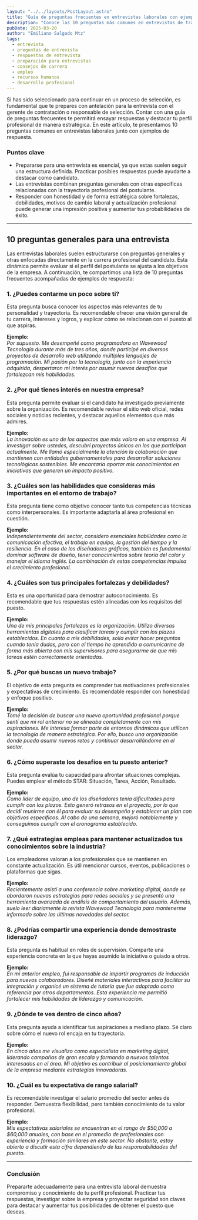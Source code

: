 ```yaml
---
layout: "../../layouts/PostLayout.astro"
title: "Guía de preguntas frecuentes en entrevistas laborales con ejemplos de respuesta"
description: "Conoce las 10 preguntas más comunes en entrevistas de trabajo y ejemplos prácticos para responderlas con confianza y éxito."
pubDate: 2025-03-20
author: "Emiliano Salgado Mtz"
tags:
  - entrevista
  - preguntas de entrevista
  - respuestas de entrevista
  - preparación para entrevistas
  - consejos de carrera
  - empleo
  - recursos humanos
  - desarrollo profesional
---
```



Si has sido seleccionado para continuar en un proceso de selección, es fundamental que te prepares con antelación para la entrevista con el gerente de contratación o responsable de selección. Contar con una guía de preguntas frecuentes te permitirá ensayar respuestas y destacar tu perfil profesional de manera estratégica. En este artículo, te presentamos 10 preguntas comunes en entrevistas laborales junto con ejemplos de respuesta.

### Puntos clave

  - Prepararse para una entrevista es esencial, ya que estas suelen seguir una estructura definida. Practicar posibles respuestas puede ayudarte a destacar como candidato.
  - Las entrevistas combinan preguntas generales con otras específicas relacionadas con la trayectoria profesional del postulante.
  - Responder con honestidad y de forma estratégica sobre fortalezas, debilidades, motivos de cambio laboral y actualización profesional puede generar una impresión positiva y aumentar tus probabilidades de éxito.
---

## 10 preguntas generales para una entrevista

Las entrevistas laborales suelen estructurarse con preguntas generales y otras enfocadas directamente en la carrera profesional del candidato. Esta dinámica permite evaluar si el perfil del postulante se ajusta a los objetivos de la empresa. A continuación, te compartimos una lista de 10 preguntas frecuentes acompañadas de ejemplos de respuesta:

### 1. ¿Puedes contarme un poco sobre ti?
Esta pregunta busca conocer los aspectos más relevantes de tu personalidad y trayectoria. Es recomendable ofrecer una visión general de tu carrera, intereses y logros, y explicar cómo se relacionan con el puesto al que aspiras.

**Ejemplo:**  
*Por supuesto. Me desempeñé como programadora en Wavewood Tecnología durante más de tres años, donde participé en diversos proyectos de desarrollo web utilizando múltiples lenguajes de programación. Mi pasión por la tecnología, junto con la experiencia adquirida, despertaron mi interés por asumir nuevos desafíos que fortalezcan mis habilidades.*

### 2. ¿Por qué tienes interés en nuestra empresa?
Esta pregunta permite evaluar si el candidato ha investigado previamente sobre la organización. Es recomendable revisar el sitio web oficial, redes sociales y noticias recientes, y destacar aquellos elementos que más admires.

**Ejemplo:**  
*La innovación es uno de los aspectos que más valoro en una empresa. Al investigar sobre ustedes, descubrí proyectos únicos en los que participan actualmente. Me llamó especialmente la atención la colaboración que mantienen con entidades gubernamentales para desarrollar soluciones tecnológicas sostenibles. Me encantaría aportar mis conocimientos en iniciativas que generen un impacto positivo.*

### 3. ¿Cuáles son las habilidades que consideras más importantes en el entorno de trabajo?
Esta pregunta tiene como objetivo conocer tanto tus competencias técnicas como interpersonales. Es importante adaptarla al área profesional en cuestión.

**Ejemplo:**  
*Independientemente del sector, considero esenciales habilidades como la comunicación efectiva, el trabajo en equipo, la gestión del tiempo y la resiliencia. En el caso de los diseñadores gráficos, también es fundamental dominar software de diseño, tener conocimientos sobre teoría del color y manejar el idioma inglés. La combinación de estas competencias impulsa el crecimiento profesional.*

### 4. ¿Cuáles son tus principales fortalezas y debilidades?
Esta es una oportunidad para demostrar autoconocimiento. Es recomendable que tus respuestas estén alineadas con los requisitos del puesto.

**Ejemplo:**  
*Una de mis principales fortalezas es la organización. Utilizo diversas herramientas digitales para clasificar tareas y cumplir con los plazos establecidos. En cuanto a mis debilidades, solía evitar hacer preguntas cuando tenía dudas, pero con el tiempo he aprendido a comunicarme de forma más abierta con mis supervisores para asegurarme de que mis tareas estén correctamente orientadas.*

### 5. ¿Por qué buscas un nuevo trabajo?
El objetivo de esta pregunta es comprender tus motivaciones profesionales y expectativas de crecimiento. Es recomendable responder con honestidad y enfoque positivo.

**Ejemplo:**  
*Tomé la decisión de buscar una nueva oportunidad profesional porque sentí que mi rol anterior no se alineaba completamente con mis aspiraciones. Me interesa formar parte de entornos dinámicos que utilicen la tecnología de manera estratégica. Por ello, busco una organización donde pueda asumir nuevos retos y continuar desarrollándome en el sector.*

### 6. ¿Cómo superaste los desafíos en tu puesto anterior?
Esta pregunta evalúa tu capacidad para afrontar situaciones complejas. Puedes emplear el método STAR: Situación, Tarea, Acción, Resultado.

**Ejemplo:**  
*Como líder de equipo, uno de los diseñadores tenía dificultades para cumplir con los plazos. Esto generó retrasos en el proyecto, por lo que decidí reunirme con él para evaluar su desempeño y establecer un plan con objetivos específicos. Al cabo de una semana, mejoró notablemente y conseguimos cumplir con el cronograma establecido.*

### 7. ¿Qué estrategias empleas para mantener actualizados tus conocimientos sobre la industria?
Los empleadores valoran a los profesionales que se mantienen en constante actualización. Es útil mencionar cursos, eventos, publicaciones o plataformas que sigas.

**Ejemplo:**  
*Recientemente asistí a una conferencia sobre marketing digital, donde se abordaron nuevas estrategias para redes sociales y se presentó una herramienta avanzada de análisis de comportamiento del usuario. Además, suelo leer diariamente la revista Wavewood Tecnología para mantenerme informado sobre las últimas novedades del sector.*

### 8. ¿Podrías compartir una experiencia donde demostraste liderazgo?
Esta pregunta es habitual en roles de supervisión. Comparte una experiencia concreta en la que hayas asumido la iniciativa o guiado a otros.

**Ejemplo:**  
*En mi anterior empleo, fui responsable de impartir programas de inducción para nuevos colaboradores. Diseñé materiales interactivos para facilitar su integración y organicé un sistema de tutoría que fue adoptado como referencia por otros departamentos. Esta experiencia me permitió fortalecer mis habilidades de liderazgo y comunicación.*

### 9. ¿Dónde te ves dentro de cinco años?
Esta pregunta ayuda a identificar tus aspiraciones a mediano plazo. Sé claro sobre cómo el nuevo rol encaja en tu trayectoria.

**Ejemplo:**  
*En cinco años me visualizo como especialista en marketing digital, liderando campañas de gran escala y formando a nuevos talentos interesados en el área. Mi objetivo es contribuir al posicionamiento global de la empresa mediante estrategias innovadoras.*

### 10. ¿Cuál es tu expectativa de rango salarial?
Es recomendable investigar el salario promedio del sector antes de responder. Demuestra flexibilidad, pero también conocimiento de tu valor profesional.

**Ejemplo:**  
*Mis expectativas salariales se encuentran en el rango de $50,000 a $60,000 anuales, con base en el promedio de profesionales con experiencia y formación similares en este sector. No obstante, estoy abierto a discutir esta cifra dependiendo de las responsabilidades del puesto.*

---

### Conclusión
Prepararte adecuadamente para una entrevista laboral demuestra compromiso y conocimiento de tu perfil profesional. Practicar tus respuestas, investigar sobre la empresa y proyectar seguridad son claves para destacar y aumentar tus posibilidades de obtener el puesto que deseas.
